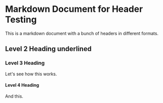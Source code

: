 Markdown Document for Header Testing
====================================

This is a markdown document with a bunch of headers in different formats. 

Level 2 Heading underlined
--------------------------

### Level 3 Heading

Let's see how this works. 

#### Level 4 Heading ###

And this. 
